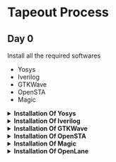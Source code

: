 # Tapeout Process 
## Day 0

Install all the required softwares
<br>
+ Yosys
+ Iverilog
+ GTKWave
+ OpenSTA
+ Magic


<details> <summary><strong>Installation Of Yosys</strong></summary>
<br>
 
Steps:
```
 $ git clone https://github.com/YosysHQ/yosys.git

 $ cd yosys-master

 $ sudo apt install make (If make is not installed please install it)

 $ sudo apt-get install build-essential clang bison flex

   libreadline-dev gawk tcl-dev libffi-dev git

  graphviz xdot pkg-config python3 libboost-system-dev

  libboost-python-dev libboost-filesystem-dev zlib1g-dev

 $ make config-gcc

 $ make

 $ sudo make install
```
 

![image](https://github.com/Nancy0192/nancy_iiitb_asic/assets/140998633/d8619c01-0665-442b-96f9-45a0c2f68685)

</details>


<details> <summary><strong>Installation Of Iverilog</strong></summary>
<br>
Steps:

 ```
   $ sudo apt-get install iverilog
```
 
![image](https://github.com/Nancy0192/nancy_iiitb_asic/assets/140998633/d72c451e-f951-458e-bfae-0a46b7505299)
</details>

<details> <summary><strong>Installation Of GTKWave</strong></summary>
<br>
 Steps: 

```
  $ sudo apt update

  $ sudo apt install gtkwave
```


![image](https://github.com/Nancy0192/nancy_iiitb_asic/assets/140998633/0dec3ee9-fd93-45d5-a678-fc778af882b5)

</details>


<details> <summary><strong>Installation Of OpenSTA</strong></summary>
<br>
Steps:

```
$ sudo apt-get install cmake clang gcctcl swig bison flex
$ git clone https://github.com/The-OpenROAD-Project/OpenSTA.git
$ cd OpenSTA
$ mkdir build
$ cd build
$ cmake ..
$ make

```
![image](https://github.com/Nancy0192/nancy_iiitb_asic/assets/140998633/123f7c62-e5d1-4046-8e5b-03a32a070d4b)

</details>


<details> <summary><strong>Installation Of Magic</strong></summary>
<br>
Steps:

```
$ sudo apt-get install m4
$ sudo apt-get install tcsh
$ sudo apt-get install csh
$ sudo apt-get install libx11-dev
$ sudo apt-get install tcl-dev tk-dev
$ sudo apt-get install libcairo2-dev
$ sudo apt-get install mesa-common-dev libglu1-mesa-dev
$ sudo apt-get install libncurses-dev
$ git clone https://github.com/RTimothyEdwards/magic
$ cd magic
$ ./configure
$ make
$ sudo make install

```
![image](https://github.com/Nancy0192/nancy_iiitb_asic/assets/140998633/694592f3-8e63-4329-8b74-8f12dcf30179)
</details>

<details> <summary><strong>Installation Of OpenLane</strong></summary>
<br>
Steps:

```
$ sudo apt-get update
$ sudo apt-get upgrade
$ sudo apt install -y build-essential python3 python3-venv python3-pip make git
$ sudo apt install apt-transport-https ca-certificates curl software-properties-common
  curl -fsSL https://download.docker.com/linux/ubuntu/gpg | sudo gpg --dearmor -o /usr/share/keyrings/docker-archive-keyring.gpg
$ echo "deb [arch=amd64 signed-by=/usr/share/keyrings/docker-archive-keyring.gpg] https://download.docker.com/linux/ubuntu $(lsb_release -cs) stable" | sudo tee      /etc/apt/sources.list.d/docker.list > /dev/null
$ sudo apt update
$ sudo apt install docker-ce docker-ce-cli containerd.io
$ sudo docker run hello-world
$ sudo groupadd docker
$ sudo usermod -aG docker $USER
$ sudo reboot
```
After reboot, you can check for installation using following command:

```
$ sudo docker run hello-world
```


